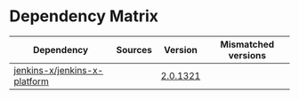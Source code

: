 # Dependency Matrix

Dependency | Sources | Version | Mismatched versions
---------- | ------- | ------- | -------------------
[jenkins-x/jenkins-x-platform](https://github.com/jenkins-x/jenkins-x-platform.git) |  | [2.0.1321](https://github.com/jenkins-x/jenkins-x-platform/releases/tag/v2.0.1321) | 
